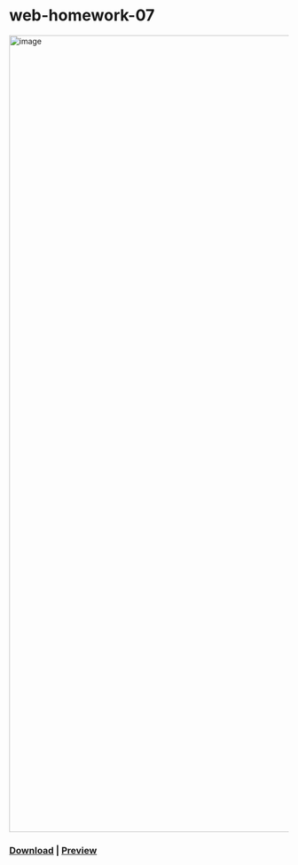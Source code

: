 # web-homework-07

<img width="1437" alt="image" src="https://user-images.githubusercontent.com/111915039/223143486-20099ed4-10d3-40d6-ba22-14b23b93c73e.png">


### [Download]() | [Preview]()
